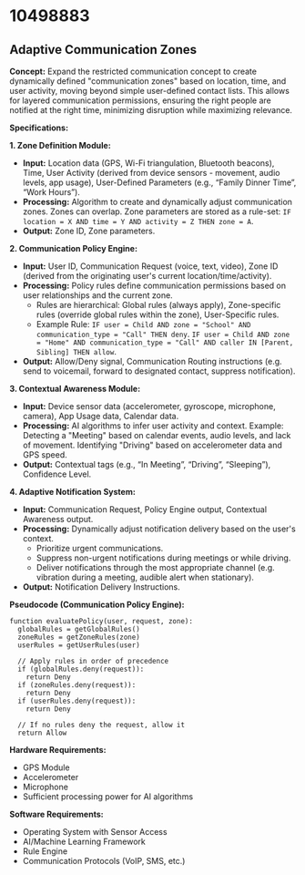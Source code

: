 # 10498883

## Adaptive Communication Zones

**Concept:** Expand the restricted communication concept to create dynamically defined "communication zones" based on location, time, and user activity, moving beyond simple user-defined contact lists. This allows for layered communication permissions, ensuring the right people are notified at the right time, minimizing disruption while maximizing relevance.

**Specifications:**

**1. Zone Definition Module:**

   *   **Input:** Location data (GPS, Wi-Fi triangulation, Bluetooth beacons), Time, User Activity (derived from device sensors - movement, audio levels, app usage), User-Defined Parameters (e.g., “Family Dinner Time”, “Work Hours”).
   *   **Processing:** Algorithm to create and dynamically adjust communication zones. Zones can overlap.  Zone parameters are stored as a rule-set: `IF location = X AND time = Y AND activity = Z THEN zone = A`.
   *   **Output:** Zone ID, Zone parameters.

**2. Communication Policy Engine:**

   *   **Input:** User ID, Communication Request (voice, text, video), Zone ID (derived from the originating user's current location/time/activity).
   *   **Processing:**  Policy rules define communication permissions based on user relationships and the current zone. 
        *   Rules are hierarchical:  Global rules (always apply), Zone-specific rules (override global rules within the zone), User-Specific rules.
        *   Example Rule: `IF user = Child AND zone = "School" AND communication_type = "Call" THEN deny`.  `IF user = Child AND zone = "Home" AND communication_type = "Call" AND caller IN [Parent, Sibling] THEN allow`.
   *   **Output:**  Allow/Deny signal,  Communication Routing instructions (e.g. send to voicemail, forward to designated contact, suppress notification).

**3. Contextual Awareness Module:**

   *   **Input:**  Device sensor data (accelerometer, gyroscope, microphone, camera), App Usage data, Calendar data.
   *   **Processing:**  AI algorithms to infer user activity and context.  Example:  Detecting a "Meeting" based on calendar events, audio levels, and lack of movement.  Identifying "Driving" based on accelerometer data and GPS speed.
   *   **Output:**  Contextual tags (e.g., “In Meeting”, “Driving”, “Sleeping”), Confidence Level.

**4.  Adaptive Notification System:**

   *   **Input:**  Communication Request, Policy Engine output, Contextual Awareness output.
   *   **Processing:**  Dynamically adjust notification delivery based on the user's context.
        *   Prioritize urgent communications.
        *   Suppress non-urgent notifications during meetings or while driving.
        *   Deliver notifications through the most appropriate channel (e.g. vibration during a meeting, audible alert when stationary).
   *   **Output:**  Notification Delivery Instructions.

**Pseudocode (Communication Policy Engine):**

```
function evaluatePolicy(user, request, zone):
  globalRules = getGlobalRules()
  zoneRules = getZoneRules(zone)
  userRules = getUserRules(user)

  // Apply rules in order of precedence
  if (globalRules.deny(request)):
    return Deny
  if (zoneRules.deny(request)):
    return Deny
  if (userRules.deny(request)):
    return Deny

  // If no rules deny the request, allow it
  return Allow
```

**Hardware Requirements:**

*   GPS Module
*   Accelerometer
*   Microphone
*   Sufficient processing power for AI algorithms

**Software Requirements:**

*   Operating System with Sensor Access
*   AI/Machine Learning Framework
*   Rule Engine
*   Communication Protocols (VoIP, SMS, etc.)